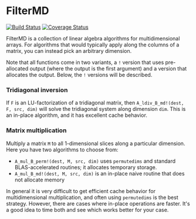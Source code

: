 # FilterMD

[![Build Status](https://travis-ci.org/timholy/FilterMD.jl.svg?branch=master)](https://travis-ci.org/timholy/FilterMD.jl)
[![Coverage Status](https://coveralls.io/repos/timholy/FilterMD.jl/badge.svg)](https://coveralls.io/r/timholy/FilterMD.jl)

FilterMD is a collection of linear algebra algorithms for multidimensional arrays.
For algorithms that would typically apply along the columns of a matrix, you can instead pick an arbitrary dimension.

Note that all functions come in two variants, a `!` version that uses pre-allocated output (where the output is
the first argument) and a version that allocates the output. Below, the `!` versions will be described.

### Tridiagonal inversion

If `F` is an LU-factorization of a tridiagonal matrix, then `A_ldiv_B_md!(dest, F, src, dim)` will solve the tridiagonal system
along dimension `dim`.
This is an in-place algorithm, and it has excellent cache behavior.

### Matrix multiplication

Multiply a matrix `M` to all 1-dimensional slices along a particular dimension.
Here you have two algorithms to choose from:

- `A_mul_B_perm!(dest, M, src, dim)` uses `permutedims` and standard BLAS-accelerated routines; it allocates temporary storage.
- `A_mul_B_md!(dest, M, src, dim)` is an in-place naive routine that does not allocate memory

In general it is very difficult to get efficient cache behavior for multidimensional multiplication, and often using `permutedims` is the best strategy.
However, there are cases where in-place operations are faster.
It's a good idea to time both and see which works better for your case.

